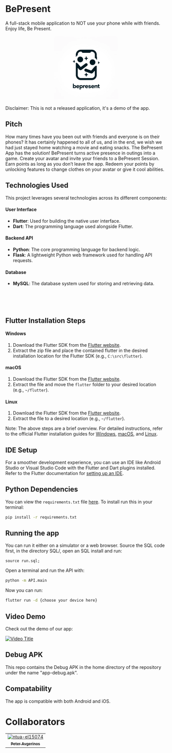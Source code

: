 # BePresent

A full-stack mobile application to NOT use your phone while with friends. Enjoy life, Be Present.

<p align="center">
  <img src="./logo.png" alt="Logo" width="200"/>
</p>

Disclaimer: This is not a released application, it's a demo of the app.

## Pitch

How many times have you been out with friends and everyone is on their phones? It has certainly happened to all of us, and in the end, we wish we had just stayed home watching a movie and eating snacks. The BePresent App has the solution! BePresent turns active presence in outings into a game. Create your avatar and invite your friends to a BePresent Session. Earn points as long as you don’t leave the app. Redeem your points by unlocking features to change clothes on your avatar or give it cool abilities.

## Technologies Used
This project leverages several technologies across its different components:

#### User Interface
- **Flutter**: Used for building the native user interface.
- **Dart**: The programming language used alongside Flutter.

#### Backend API
- **Python**: The core programming language for backend logic.
- **Flask**: A lightweight Python web framework used for handling API requests.

#### Database
- **MySQL**: The database system used for storing and retrieving data.

<br>
<br>
<br>

## Flutter Installation Steps

#### Windows
1. Download the Flutter SDK from the [Flutter website](https://flutter.dev/docs/get-started/install/windows).
2. Extract the zip file and place the contained flutter in the desired installation location for the Flutter SDK (e.g., `C:\src\flutter`).

#### macOS
1. Download the Flutter SDK from the [Flutter website](https://flutter.dev/docs/get-started/install/macos).
2. Extract the file and move the `flutter` folder to your desired location (e.g., `~/flutter`).

#### Linux
1. Download the Flutter SDK from the [Flutter website](https://flutter.dev/docs/get-started/install/linux).
2. Extract the file to a desired location (e.g., `~/flutter`).

Note: The above steps are a brief overview. For detailed instructions, refer to the official Flutter installation guides for [Windows](https://flutter.dev/docs/get-started/install/windows), [macOS](https://flutter.dev/docs/get-started/install/macos), and [Linux](https://flutter.dev/docs/get-started/install/linux).


## IDE Setup

For a smoother development experience, you can use an IDE like Android Studio or Visual Studio Code with the Flutter and Dart plugins installed. Refer to the Flutter documentation for [setting up an IDE](https://flutter.dev/docs/get-started/editor).

## Python Dependencies
You can view the `requirements.txt` file [here](./requirements.txt).
To install run this in your terminal:

```bash
pip install -r requirements.txt
```

## Running the app
You can run it either on a simulator or a web browser.
Source the SQL code first, in the directory SQL/, open an SQL install and run:

```MySQL
source run.sql;
```

Open a terminal and run the API with:

```bash
python -m API.main
```

Now you can run:

```bash
flutter run -d {choose your device here}
```

## Video Demo
Check out the demo of our app:

[![Video Title](https://img.youtube.com/vi/dGQIMsHMzQM/mq2.jpg?sqp=CMDNn60G-oaymwEmCMACELQB8quKqQMa8AEB-AHYBYAC4AOKAgwIABABGHIgaCgjMA8=&rs=AOn4CLAk_JvE-SsM4WNzn-D7X_kGampfNw)](https://www.youtube.com/watch?v=dGQIMsHMzQM "Video Title")

## Debug APK
This repo contains the Debug APK in the home directory of the repository under the name "app-debug.apk".

## Compatability
The app is compatible with both Android and iOS.

# Collaborators

<!-- readme: collaborators -start -->
<table>
<tr>
    <td align="center">
        <a href="https://github.com/ntua-el15074">
            <img src="https://avatars.githubusercontent.com/u/108369084?v=4" width="100;" alt="ntua-el15074"/>
            <br />
            <sub><b>Peter Avgerinos</b></sub>
        </a>
    </td></tr>
</table>
<!-- readme: collaborators -end -->


